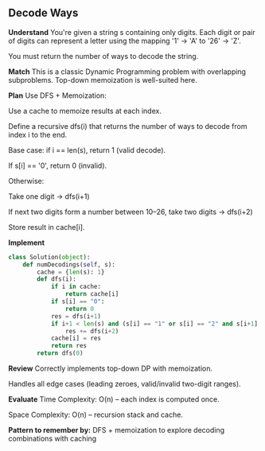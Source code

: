 ## Decode Ways
**Understand**
You're given a string s containing only digits. Each digit or pair of digits can represent a letter using the mapping '1' -> 'A' to '26' -> 'Z'.

You must return the number of ways to decode the string.

**Match**
This is a classic Dynamic Programming problem with overlapping subproblems. Top-down memoization is well-suited here.

**Plan**
Use DFS + Memoization:

Use a cache to memoize results at each index.

Define a recursive dfs(i) that returns the number of ways to decode from index i to the end.

Base case: if i == len(s), return 1 (valid decode).

If s[i] == '0', return 0 (invalid).

Otherwise:

Take one digit → dfs(i+1)

If next two digits form a number between 10–26, take two digits → dfs(i+2)

Store result in cache[i].

**Implement**
```python
class Solution(object):
    def numDecodings(self, s):
        cache = {len(s): 1}
        def dfs(i):
            if i in cache:
                return cache[i]
            if s[i] == "0":
                return 0
            res = dfs(i+1)
            if i+1 < len(s) and (s[i] == "1" or s[i] == "2" and s[i+1] in "0123456"):
                res += dfs(i+2)
            cache[i] = res
            return res
        return dfs(0)
```

**Review**
Correctly implements top-down DP with memoization.

Handles all edge cases (leading zeroes, valid/invalid two-digit ranges).

**Evaluate**
Time Complexity: O(n) – each index is computed once.

Space Complexity: O(n) – recursion stack and cache.

**Pattern to remember by:**
DFS + memoization to explore decoding combinations with caching